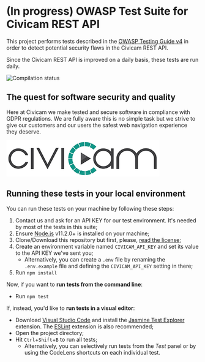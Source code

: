 # (In progress) OWASP Test Suite for Civicam REST API
This project performs tests described in the [OWASP Testing Guide v4](https://www.owasp.org/index.php/OWASP_Testing_Guide_v4_Table_of_Contents) in order to detect potential security flaws in the Civicam REST API.

Since the Civicam REST API is improved on a daily basis, these tests are run daily.

![Compilation status](https://codebuild.eu-central-1.amazonaws.com/badges?uuid=eyJlbmNyeXB0ZWREYXRhIjoidGFTMHI2dldzektFUS8wOW45WjZBM0I5UCswUHl2U3UrZ2xqaExBVmxONGswSXhHMERVMGtRVG1yTHlNK2o5MnNrZHJzNlBXb2h6QmVWeXNiSXYzUU1NPSIsIml2UGFyYW1ldGVyU3BlYyI6InRsTC8veXdqQm1pZkg3Q24iLCJtYXRlcmlhbFNldFNlcmlhbCI6MX0%3D&branch=master)

## The quest for software security and quality
Here at Civicam we make tested and secure software in compliance with GDPR regulations. We are fully aware this is no simple task but we strive to give our customers and our users the safest web navigation experience they deserve.

![Civicam Logo](civicam.png)


## Running these tests in your local environment
You can run these tests on your machine by following these steps:
 1. Contact us and ask for an API KEY for our test environment. It's needed by most of the tests in this suite;
 2. Ensure [Node.js](https://nodejs.org) v11.2.0+ is installed on your machine;
 3. Clone/Download this repository but first, please, [read the license](LICENSE);
 4. Create an environment variable named `CIVICAM_API_KEY` and set its value to the API KEY we've sent you;
    * Alternatively, you can create a `.env` file by renaming the `.env.example` file and defining the `CIVICAM_API_KEY` setting in there;
 5. Run `npm install`

 Now, if you want to **run tests from the command line**:
 * Run `npm test`

 If, instead, you'd like to **run tests in a visual editor**:
 * Download [Visual Studio Code](https://code.visualstudio.com/) and install the [Jasmine Test Explorer](https://marketplace.visualstudio.com/items?itemName=hbenl.vscode-jasmine-test-adapter) extension. The [ESLint](https://marketplace.visualstudio.com/items?itemName=dbaeumer.vscode-eslint) extension is also recommended;
 * Open the project directory;
 * Hit `Ctrl`+`Shift`+`B` to run all tests;
    * Alternatively, you can selectively run tests from the *Test* panel or by using the CodeLens shortcuts on each individual test.
